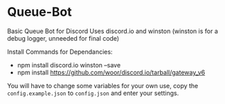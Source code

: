 # Queue-Bot
Basic Queue Bot for Discord
Uses discord.io and winston (winston is for a debug logger, unneeded for final code)

Install Commands for Dependancies:
- npm install discord.io winston –save
- npm install https://github.com/woor/discord.io/tarball/gateway_v6

You will have to change some variables for your own use, copy the `config.example.json` to `config.json` and enter your settings.